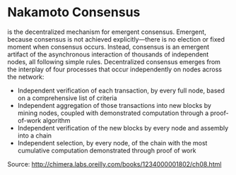 # Nakamoto Consensus

is the decentralized mechanism for emergent consensus. Emergent, because
consensus is not achieved explicitly—there is no election or fixed moment
when consensus occurs. Instead, consensus is an emergent artifact of the
asynchronous interaction of thousands of independent nodes, all following
simple rules. Decentralized consensus emerges from the interplay of four
processes that occur independently on nodes across the network:

* Independent verification of each transaction, by every full node, based on a comprehensive list of criteria
* Independent aggregation of those transactions into new blocks by mining nodes, coupled with demonstrated computation through a proof-of-work algorithm
* Independent verification of the new blocks by every node and assembly into a chain
* Independent selection, by every node, of the chain with the most cumulative computation demonstrated through proof of work

Source: http://chimera.labs.oreilly.com/books/1234000001802/ch08.html

